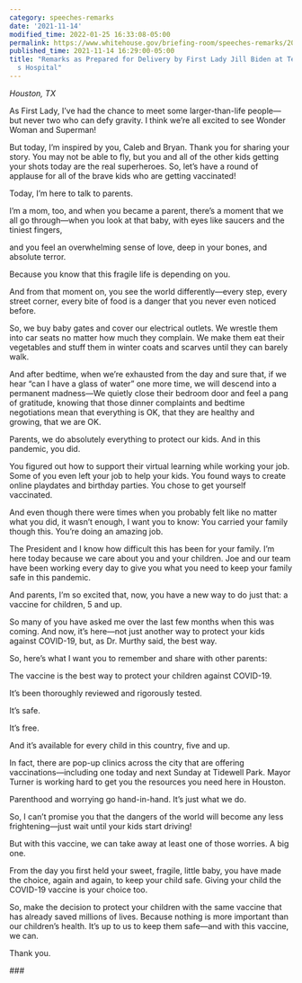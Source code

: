 ```yaml
---
category: speeches-remarks
date: '2021-11-14'
modified_time: 2022-01-25 16:33:08-05:00
permalink: https://www.whitehouse.gov/briefing-room/speeches-remarks/2021/11/14/remarks-as-prepared-for-delivery-by-first-lady-jill-biden-at-texas-childrens-hospital/
published_time: 2021-11-14 16:29:00-05:00
title: "Remarks as Prepared for Delivery by First Lady Jill Biden at Texas Children\u2019\
  s Hospital"
---
```

 
*Houston, TX*

As First Lady, I’ve had the chance to meet some larger-than-life
people—but never two who can defy gravity. I think we’re all excited to
see Wonder Woman and Superman! 

But today, I’m inspired by you, Caleb and Bryan. Thank you for sharing
your story. You may not be able to fly, but you and all of the other
kids getting your shots today are the real superheroes. So, let’s have a
round of applause for all of the brave kids who are getting vaccinated! 

Today, I’m here to talk to parents.  

I’m a mom, too, and when you became a parent, there’s a moment that we
all go through—when you look at that baby, with eyes like saucers and
the tiniest fingers,  

and you feel an overwhelming sense of love, deep in your bones, and
absolute terror.  

Because you know that this fragile life is depending on you.   

And from that moment on, you see the world differently—every step, every
street corner, every bite of food is a danger that you never even
noticed before.  

So, we buy baby gates and cover our electrical outlets. We wrestle them
into car seats no matter how much they complain. We make them eat their
vegetables and stuff them in winter coats and scarves until they can
barely walk. 

And after bedtime, when we’re exhausted from the day and sure that, if
we hear “can I have a glass of water” one more time, we will descend
into a permanent madness—We quietly close their bedroom door and feel a
pang of gratitude, knowing that those dinner complaints and bedtime
negotiations mean that everything is OK, that they are healthy and
growing, that we are OK.  

Parents, we do absolutely everything to protect our kids. And in this
pandemic, you did.  

You figured out how to support their virtual learning while working your
job. Some of you even left your job to help your kids. You found ways to
create online playdates and birthday parties. You chose to get yourself
vaccinated.  

And even though there were times when you probably felt like no matter
what you did, it wasn’t enough, I want you to know: You carried your
family though this. You’re doing an amazing job.  

The President and I know how difficult this has been for your family.
I’m here today because we care about you and your children. Joe and our
team have been working every day to give you what you need to keep your
family safe in this pandemic.  

And parents, I’m so excited that, now, you have a new way to do just
that: a vaccine for children, 5 and up.  

So many of you have asked me over the last few months when this was
coming. And now, it’s here—not just another way to protect your kids
against COVID-19, but, as Dr. Murthy said, the best way. 

So, here’s what I want you to remember and share with other parents:  

The vaccine is the best way to protect your children against COVID-19.  

It’s been thoroughly reviewed and rigorously tested. 

It’s safe.  

It’s free.  

And it’s available for every child in this country, five and up.   

In fact, there are pop-up clinics across the city that are offering
vaccinations—including one today and next Sunday at Tidewell Park. Mayor
Turner is working hard to get you the resources you need here in
Houston.  

Parenthood and worrying go hand-in-hand. It’s just what we do.  

So, I can’t promise you that the dangers of the world will become any
less frightening—just wait until your kids start driving!  

But with this vaccine, we can take away at least one of those worries. A
big one.  

From the day you first held your sweet, fragile, little baby, you have
made the choice, again and again, to keep your child safe. Giving your
child the COVID-19 vaccine is your choice too.   

So, make the decision to protect your children with the same vaccine
that has already saved millions of lives. Because nothing is more
important than our children’s health. It’s up to us to keep them
safe—and with this vaccine, we can.  

Thank you.  

\### 
